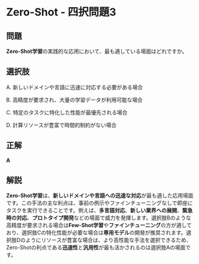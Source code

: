 # Zero-Shot - 四択問題3

## 問題
**Zero-Shot学習**の実践的な応用において、最も適している場面はどれですか。

## 選択肢
A. 新しいドメインや言語に迅速に対応する必要がある場合

B. 高精度が要求され、大量の学習データが利用可能な場合

C. 特定のタスクに特化した性能が最優先される場合

D. 計算リソースが豊富で時間的制約がない場合

## 正解
**A**

## 解説
**Zero-Shot学習**は、**新しいドメインや言語への迅速な対応**が最も適した応用場面です。この手法の主な利点は、事前の例示やファインチューニングなしで即座にタスクを実行できることです。例えば、**多言語対応**、**新しい業界への展開**、**緊急時の対応**、**プロトタイプ開発**などの場面で威力を発揮します。選択肢Bのような高精度が要求される場合は**Few-Shot学習**や**ファインチューニング**の方が適しており、選択肢Cの特化性能が必要な場合は**専用モデル**の開発が推奨されます。選択肢Dのようにリソースが豊富な場合は、より高性能な手法を選択できるため、Zero-Shotの利点である**迅速性**と**汎用性**が最も活かされるのは選択肢Aの場面です。 
